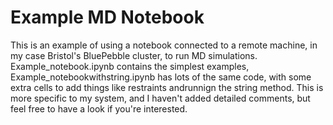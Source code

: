 # Example MD Notebook

This is an example of using a notebook connected to a remote machine, in my case Bristol's BluePebble cluster, to run MD simulations.
Example_notebook.ipynb contains the simplest examples, Example_notebookwithstring.ipynb has lots of the same code, with some extra cells to add things like restraints andrunnign the string method. This is more specific to my system, and I haven't added detailed comments, but feel free to have a look if you're interested.
